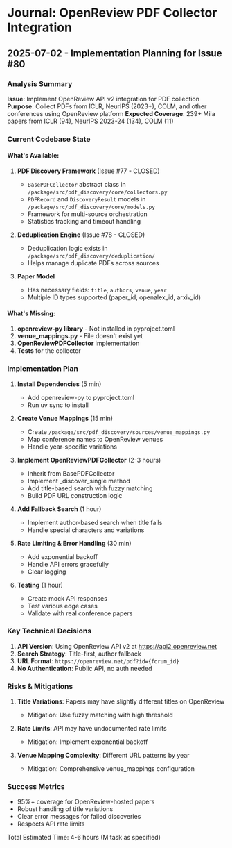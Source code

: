 # Journal: OpenReview PDF Collector Integration

## 2025-07-02 - Implementation Planning for Issue #80

### Analysis Summary

**Issue**: Implement OpenReview API v2 integration for PDF collection
**Purpose**: Collect PDFs from ICLR, NeurIPS (2023+), COLM, and other conferences using OpenReview platform
**Expected Coverage**: 239+ Mila papers from ICLR (94), NeurIPS 2023-24 (134), COLM (11)

### Current Codebase State

#### What's Available:
1. **PDF Discovery Framework** (Issue #77 - CLOSED)
   - `BasePDFCollector` abstract class in `/package/src/pdf_discovery/core/collectors.py`
   - `PDFRecord` and `DiscoveryResult` models in `/package/src/pdf_discovery/core/models.py`
   - Framework for multi-source orchestration
   - Statistics tracking and timeout handling

2. **Deduplication Engine** (Issue #78 - CLOSED)
   - Deduplication logic exists in `/package/src/pdf_discovery/deduplication/`
   - Helps manage duplicate PDFs across sources

3. **Paper Model**
   - Has necessary fields: `title`, `authors`, `venue`, `year`
   - Multiple ID types supported (paper_id, openalex_id, arxiv_id)

#### What's Missing:
1. **openreview-py library** - Not installed in pyproject.toml
2. **venue_mappings.py** - File doesn't exist yet
3. **OpenReviewPDFCollector** implementation
4. **Tests** for the collector

### Implementation Plan

1. **Install Dependencies** (5 min)
   - Add openreview-py to pyproject.toml
   - Run uv sync to install

2. **Create Venue Mappings** (15 min)
   - Create `/package/src/pdf_discovery/sources/venue_mappings.py`
   - Map conference names to OpenReview venues
   - Handle year-specific variations

3. **Implement OpenReviewPDFCollector** (2-3 hours)
   - Inherit from BasePDFCollector
   - Implement _discover_single method
   - Add title-based search with fuzzy matching
   - Build PDF URL construction logic

4. **Add Fallback Search** (1 hour)
   - Implement author-based search when title fails
   - Handle special characters and variations

5. **Rate Limiting & Error Handling** (30 min)
   - Add exponential backoff
   - Handle API errors gracefully
   - Clear logging

6. **Testing** (1 hour)
   - Create mock API responses
   - Test various edge cases
   - Validate with real conference papers

### Key Technical Decisions

1. **API Version**: Using OpenReview API v2 at https://api2.openreview.net
2. **Search Strategy**: Title-first, author fallback
3. **URL Format**: `https://openreview.net/pdf?id={forum_id}`
4. **No Authentication**: Public API, no auth needed

### Risks & Mitigations

1. **Title Variations**: Papers may have slightly different titles on OpenReview
   - Mitigation: Use fuzzy matching with high threshold

2. **Rate Limits**: API may have undocumented rate limits
   - Mitigation: Implement exponential backoff

3. **Venue Mapping Complexity**: Different URL patterns by year
   - Mitigation: Comprehensive venue_mappings configuration

### Success Metrics
- 95%+ coverage for OpenReview-hosted papers
- Robust handling of title variations
- Clear error messages for failed discoveries
- Respects API rate limits

Total Estimated Time: 4-6 hours (M task as specified)
